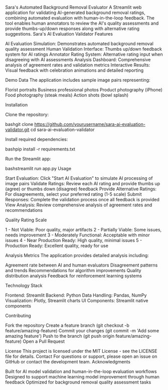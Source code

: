 Sara's Automated Background Removal Evaluator
A Streamlit web application for validating AI-generated background removal ratings, combining automated evaluation with human-in-the-loop feedback. The tool enables human annotators to review the AI's quality assessments and provide thumbs-up/down responses along with alternative rating suggestions.
Sara's AI Evaluation Validator
Features

AI Evaluation Simulation: Demonstrates automated background removal quality assessment
Human Validation Interface: Thumbs up/down feedback system for AI ratings
Annotator Rating System: Alternative rating input when disagreeing with AI assessments
Analysis Dashboard: Comprehensive analysis of agreement rates and validation metrics
Interactive Results: Visual feedback with celebration animations and detailed reporting

Demo Data
The application includes sample image pairs representing:

Florist portraits
Business professional photos
Product photography (iPhone)
Food photography (steak meals)
Action shots (bowl splash)

Installation

Clone the repository:

bashgit clone https://github.com/yourusername/sara-ai-evaluation-validator.git
cd sara-ai-evaluation-validator

Install required dependencies:

bashpip install -r requirements.txt

Run the Streamlit app:

bashstreamlit run app.py
Usage

Start Evaluation: Click "Start AI Evaluation" to simulate AI processing of image pairs
Validate Ratings: Review each AI rating and provide thumbs up (agree) or thumbs down (disagree) feedback
Provide Alternative Ratings: For disagreements, select your preferred rating (1-5 scale)
Submit Responses: Complete the validation process once all feedback is provided
View Analysis: Review comprehensive analysis of agreement rates and recommendations

Quality Rating Scale

1 - Not Viable: Poor quality, major artifacts
2 - Partially Viable: Some issues, needs improvement
3 - Moderately Functional: Acceptable with minor issues
4 - Near Production Ready: High quality, minimal issues
5 - Production Ready: Excellent quality, ready for use

Analysis Metrics
The application provides detailed analysis including:

Agreement rate between AI and human evaluators
Disagreement patterns and trends
Recommendations for algorithm improvements
Quality distribution analysis
Feedback for reinforcement learning systems

Technology Stack

Frontend: Streamlit
Backend: Python
Data Handling: Pandas, NumPy
Visualization: Plotly, Streamlit charts
UI Components: Streamlit native components

Contributing

Fork the repository
Create a feature branch (git checkout -b feature/amazing-feature)
Commit your changes (git commit -m 'Add some amazing feature')
Push to the branch (git push origin feature/amazing-feature)
Open a Pull Request

License
This project is licensed under the MIT License - see the LICENSE file for details.
Contact
For questions or support, please open an issue on GitHub or contact the development team.
Acknowledgments

Built for AI model validation and human-in-the-loop evaluation workflows
Designed to support machine learning model improvement through human feedback
Optimized for background removal quality assessment tasks
